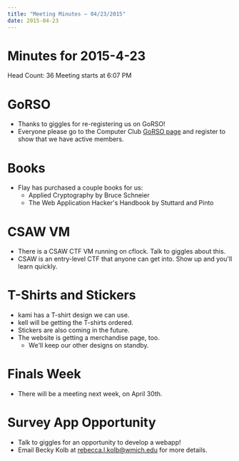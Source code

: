 ```yaml
---
title: "Meeting Minutes – 04/23/2015"
date: 2015-04-23
---
```

# Minutes for 2015-4-23
Head Count: 36
Meeting starts at 6:07 PM

# GoRSO
- Thanks to giggles for re-registering us on GoRSO!
- Everyone please go to the Computer Club [GoRSO page](https://wmich.collegiatelink.net/organization/computer-club-at-wmu) and register to show that we have active members.

# Books
- Flay has purchased a couple books for us:
  - Applied Cryptography by Bruce Schneier
  - The Web Application Hacker's Handbook by Stuttard and Pinto

# CSAW VM
- There is a CSAW CTF VM running on cflock. Talk to giggles about this.
- CSAW is an entry-level CTF that anyone can get into. Show up and you'll learn quickly.

# T-Shirts and Stickers
- kami has a T-shirt design we can use.
- kell will be getting the T-shirts ordered.
- Stickers are also coming in the future.
- The website is getting a merchandise page, too.
  - We'll keep our other designs on standby.

# Finals Week
- There will be a meeting next week, on April 30th.

# Survey App Opportunity
- Talk to giggles for an opportunity to develop a webapp!
- Email Becky Kolb at rebecca.l.kolb@wmich.edu for more details.
